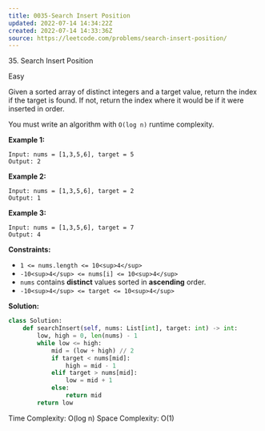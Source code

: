 ```yaml
---
title: 0035-Search Insert Position
updated: 2022-07-14 14:34:22Z
created: 2022-07-14 14:33:36Z
source: https://leetcode.com/problems/search-insert-position/
---
```


35\. Search Insert Position

Easy

Given a sorted array of distinct integers and a target value, return the index if the target is found. If not, return the index where it would be if it were inserted in order.

You must write an algorithm with `O(log n)` runtime complexity.

**Example 1:**

```
Input: nums = [1,3,5,6], target = 5
Output: 2

```

**Example 2:**

```
Input: nums = [1,3,5,6], target = 2
Output: 1

```

**Example 3:**

```
Input: nums = [1,3,5,6], target = 7
Output: 4

```

**Constraints:**

- `1 <= nums.length <= 10<sup>4</sup>`
- `-10<sup>4</sup> <= nums[i] <= 10<sup>4</sup>`
- `nums` contains **distinct** values sorted in **ascending** order.
- `-10<sup>4</sup> <= target <= 10<sup>4</sup>`

**Solution:**
```python 
class Solution:
    def searchInsert(self, nums: List[int], target: int) -> int:
        low, high = 0, len(nums) - 1
        while low <= high:
            mid = (low + high) // 2
            if target < nums[mid]:
                high = mid - 1
            elif target > nums[mid]:
                low = mid + 1
            else:
                return mid
        return low
```
Time Complexity: O(log n)
Space Complexity: O(1)